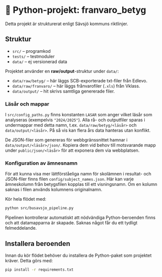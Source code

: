 # 🐍 Python-projekt: franvaro_betyg

Detta projekt är strukturerat enligt Sävsjö kommuns riktlinjer.

## Struktur
- `src/` – programkod
- `tests/` – testmoduler
- `data/` – ej versionerad data

Projektet använder en **raw/output**-struktur under `data/`:

- `data/raw/betyg/` – här läggs SCB-exporterade txt-filer från Edlevo.
- `data/raw/franvaro/` – här läggs frånvarofiler (`.xls`) från Vklass.
- `data/output/` – hit skrivs samtliga genererade filer.

### Läsår och mappar

I `src/config_paths.py` finns konstanten `LASAR` som anger vilket läsår som
analyseras (exempelvis `"2024/2025"`). Alla rå- och outputfiler sparas i
undermappar med detta namn, t.ex. `data/raw/betyg/<läsår>` och
`data/output/<läsår>`. På så vis kan flera års data hanteras utan konflikt.

De JSON-filer som genereras för webbgränssnittet hamnar i
`data/output/<läsår>/json/`. Kopiera dem vid behov till motsvarande mapp under
`public/json/<läsår>` för att exponera dem via webbplatsen.

### Konfiguration av ämnesnamn

För att kunna visa mer lättförståeliga namn för skolämnen i
resultat- och JSON-filer finns filen `config/subject_names.json`. Här kan
varje ämneskolumn från betygsfilen kopplas till ett visningsnamn.
Om en kolumn saknas i filen används kolumnens originalnamn.

Kör hela flödet med:

```bash
python src/busavsjo_pipeline.py
```

Pipelinen kontrollerar automatiskt att nödvändiga Python-beroenden finns och att
datamapparna är skapade. Saknas något får du ett tydligt felmeddelande.

## Installera beroenden

Innan du kör flödet behöver du installera de Python-paket som projektet kräver.
Detta görs med:

```bash
pip install -r requirements.txt
```
